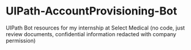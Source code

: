 # UIPath-AccountProvisioning-Bot
UIPath Bot resources for my internship at Select Medical (no code, just review documents, confidential information redacted with company permission)
